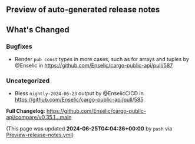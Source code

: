 ## Preview of auto-generated release notes
<!-- Release notes generated using configuration in .github/release.yml at main -->

## What's Changed
### Bugfixes
* Render `pub const` types in more cases, such as for arrays and tuples by @Enselic in https://github.com/Enselic/cargo-public-api/pull/587
### Uncategorized
* Bless `nightly-2024-06-23` output by @EnselicCICD in https://github.com/Enselic/cargo-public-api/pull/585


**Full Changelog**: https://github.com/Enselic/cargo-public-api/compare/v0.35.1...main


(This page was updated **2024-06-25T04:04:36+00:00** by `push` via [Preview-release-notes.yml](https://github.com/Enselic/cargo-public-api/actions/runs/9656252277))
